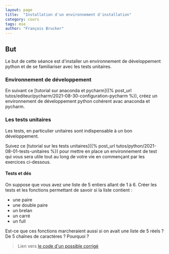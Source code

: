 ```yaml
---
layout: page
title:  "Installation d'un environnement d'installation"
category: cours
tags: mie
author: "François Brucker"
---
```


## But

Le but de cette séance est d'installer un environnement de développement python et de se familiariser avec les tests unitaires.


### Environnement de développement

En suivant ce [tutorial sur anaconda et pycharm]({% post_url tutos/editeur/pycharm/2021-08-30-configuration-pycharm %}), créez un environnement de développement python cohérent avac anaconda et pycharm.

### Les tests unitaires

Les tests, en particulier unitaires sont indispensable à un bon développement.

Suivez ce [tutorial sur les tests unitaires]({% post_url tutos/python/2021-08-01-tests-unitaires %}) pour mettre en place un environnement de test qui vous sera utile tout au long de votre vie en commençant par les exercices ci-dessous.


#### Tests et dés


On suppose que vous avez une liste de 5 entiers allant de 1 à 6. Créer les tests et les fonctions permettant de savoir si la liste contient :
  
  - une paire
  - une double paire
  - un brelan
  - un carré
  - un full

Est-ce que ces fonctions marcheraient aussi si on avait une liste de 5 réels ? De 5 chaînes de caractères ? Pourquoi ?


> Lien vers [le code d'un possible corrigé](https://github.com/FrancoisBrucker/cours_informatique/tree/master/docs/cours/mie/developpement-objet/installation_environnement_code)
